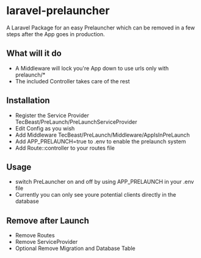 # laravel-prelauncher
A Laravel Package for an easy Prelauncher which can be removed in a few steps after the App goes in production.

## What will it do
- A Middleware will lock you're App down to use urls only with prelaunch/*
- The included Controller takes care of the rest

## Installation
- Register the Service Provider TecBeast/PreLaunch/PreLaunchServiceProvider
- Edit Config as you wish
- Add Middleware TecBeast/PreLaunch/Middleware/AppIsInPreLaunch
- Add APP_PRELAUNCH=true to .env to enable the prelaunch system
- Add Route::controller to your routes file 

## Usage
- switch PreLauncher on and off by using APP_PRELAUNCH in your .env file
- Currently you can only see youre potential clients directly in the database

## Remove after Launch
- Remove Routes
- Remove ServiceProvider
- Optional Remove Migration and Database Table
